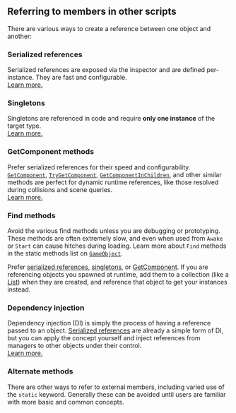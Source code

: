 ## Referring to members in other scripts

There are various ways to create a reference between one object and another:

### Serialized references
Serialized references are exposed via the inspector and are defined per-instance. They are fast and configurable.  
[Learn more.](References/Serialized%20References.md)

### Singletons
Singletons are referenced in code and require **only one instance** of the target type.  
[Learn more.](References/Singletons.md)

### GetComponent methods
Prefer serialized references for their speed and configurability. [`GetComponent`](https://docs.unity3d.com/ScriptReference/GameObject.GetComponent.html), [`TryGetComponent`](https://docs.unity3d.com/ScriptReference/GameObject.TryGetComponent.html),
[`GetComponentInChildren`](https://docs.unity3d.com/ScriptReference/Component.GetComponentInChildren.html), and other similar methods are perfect for dynamic runtime references, like those resolved during collisions and scene queries.  
[Learn more.](References/GetComponent%20Methods.md)

### Find methods
Avoid the various find methods unless you are debugging or prototyping. These methods are often extremely slow, and even when used from `Awake` or `Start` can cause hitches during loading.
Learn more about `Find` methods in the static methods list on [`GameObject`](https://docs.unity3d.com/ScriptReference/GameObject.html).

Prefer [serialized references](References/Serialized%20References.md), [singletons](References/Singletons.md), or [GetComponent](References/GetComponent%20Methods.md).
If you are referencing objects you spawned at runtime, add them to a collection (like a [List](https://learn.unity.com/tutorial/lists-and-dictionaries)) when they are created, and reference that object to get your instances instead.

### Dependency injection
Dependency injection (DI) is simply the process of having a reference passed to an object. [Serialized references](References/Serialized%20References.md) are already a simple form of DI, but you can apply the concept yourself and inject references from managers to other objects under their control.  
[Learn more.](References/Simple%20Dependency%20Injection.md)

### Alternate methods
There are other ways to refer to external members, including varied use of the `static` keyword. Generally these can be avoided until users are familiar with more basic and common concepts.
